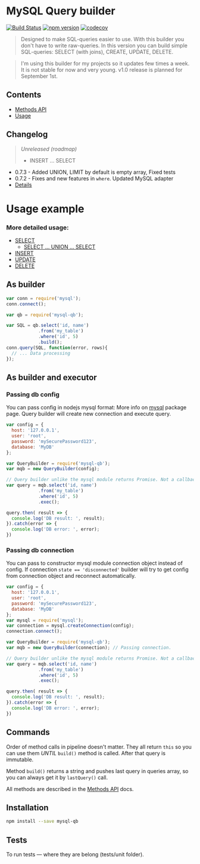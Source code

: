 # MySQL Query builder
[![Build Status](https://travis-ci.org/niklucky/mysql-query-builder.svg?branch=master)](https://travis-ci.org/niklucky/mysql-query-builder)
[![npm version](https://img.shields.io/npm/v/mysql-qb.svg)](https://www.npmjs.com/package/mysql-qb)
[![codecov](https://codecov.io/gh/niklucky/mysql-query-builder/branch/master/graph/badge.svg)](https://codecov.io/gh/niklucky/mysql-query-builder)

> Designed to make SQL-queries easier to use. With this builder you don't have to write raw-queries.
In this version you can build simple SQL-queries:
SELECT (with joins), CREATE, UPDATE, DELETE.

> I'm using this builder for my projects so it updates few times a week. It is not stable for now and very young. v1.0 release is planned for September 1st.

## Contents
* [Methods API](https://github.com/niklucky/mysql-query-builder/tree/master/docs/METHODS.md)
* [Usage](https://github.com/niklucky/mysql-query-builder/tree/master/docs/USAGE.md)

## Changelog

> *Unreleased (roadmap)*
> * INSERT ... SELECT

* 0.7.3 - Added UNION, LIMIT by default is empty array, Fixed tests
* 0.7.2 - Fixes and new features in `where`. Updated MySQL adapter
* [Details](https://github.com/niklucky/mysql-query-builder/tree/master/CHANGELOG.md)

# Usage example
### More detailed usage:
* [SELECT](https://github.com/niklucky/mysql-query-builder/tree/master/docs/usage/SELECT.md)
  * [SELECT ... UNION ... SELECT](https://github.com/niklucky/mysql-query-builder/tree/master/docs/usage/UNION.md)
* [INSERT](https://github.com/niklucky/mysql-query-builder/tree/master/docs/usage/INSERT.md)
* [UPDATE](https://github.com/niklucky/mysql-query-builder/tree/master/docs/usage/UPDATE.md)
* [DELETE](https://github.com/niklucky/mysql-query-builder/tree/master/docs/usage/DELETE.md)

## As builder
```javascript
var conn = require('mysql');
conn.connect();

var qb = require('mysql-qb');

var SQL = qb.select('id, name')
            .from('my_table')
            .where('id', 5)
            .build();
conn.query(SQL, function(error, rows){
  // ... Data processing
});
```

## As builder and executor
### Passing db config
You can pass config in nodejs mysql format:
More info on [mysql](https://github.com/niklucky/mysql-query-builder/tree/master/docs/METHODS.md) package page.
Query builder will create new connection and execute query.
```javascript
var config = {
  host: '127.0.0.1',
  user: 'root',
  password: 'mySecurePassword123',
  database: 'MyDB'
};

var QueryBuilder = require('mysql-qb');
var mqb = new QueryBuilder(config);

// Query builder unlike the mysql module returns Promise. Not a callback
var query = mqb.select('id, name')
            .from('my_table')
            .where('id', 5)
            .exec();

query.then( result => {
  console.log('DB result: ', result);
}).catch(error => {
  console.log('DB error: ', error);
})
```
### Passing db connection
You can pass to constructor mysql module connection object instead of config.
If connection `state == 'disconnected'` builder will try to get config from connection object and reconnect automatically.

```javascript
var config = {
  host: '127.0.0.1',
  user: 'root',
  password: 'mySecurePassword123',
  database: 'MyDB'
};
var mysql = require('mysql');
var connection = mysql.createConnection(config);
connection.connect();

var QueryBuilder = require('mysql-qb');
var mqb = new QueryBuilder(connection); // Passing connection.

// Query builder unlike the mysql module returns Promise. Not a callback
var query = mqb.select('id, name')
            .from('my_table')
            .where('id', 5)
            .exec();

query.then( result => {
  console.log('DB result: ', result);
}).catch(error => {
  console.log('DB error: ', error);
})
```

## Commands
Order of method calls in pipeline doesn't matter. They all return `this` so you can use them *UNTIL* `build()` method is called. After that query is immutable.

Method `build()` returns a string and pushes last query in queries array, so you can always get it by `lastQuery()` call.

All methods are described in the [Methods API](https://github.com/niklucky/mysql-query-builder/tree/master/docs/METHODS.md) docs.

## Installation
```bash
npm install --save mysql-qb
```

## Tests
To run tests — where they are belong (tests/unit folder).
